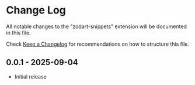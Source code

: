 # Change Log

All notable changes to the "zodart-snippets" extension will be documented in this file.

Check [Keep a Changelog](http://keepachangelog.com/) for recommendations on how to structure this file.

## 0.0.1 - 2025-09-04

- Initial release
